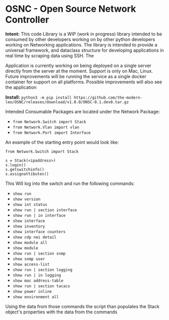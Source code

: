 # OSNC - Open Source Network Controller
**Intent:**
This code Library is a WIP (work in progress) library intended to be consumed by other developers working on 
by other python developers working on Networking applications. The library is intended to provide a universal framework,
and dataclass structure for developing applications in real time by scraping data using SSH. 
The 

Application is currently working on being deployed on a single server directly from the server at the moment. 
Support is only on Mac, Linux. 
Future improvements will be running the service as a single docker container for support on all platforms. 
Possible improvements will also see the application 

**Install:**
`python3 -m pip install https://github.com/the-modern-leo/OSNC/releases/download/v1.0.0/ONSC-0.1.dev0.tar.gz`

Intended Consumable Packages are located under the Network Package:

- `from Network.Switch import Stack`
- `from Network.Vlan import vlan`
- `from Network.Port import Interface`

An example of the starting entry point would look like: 
```
from Network.Switch import Stack

s = Stack(<ipaddress>)
s.login()
s.getswitchinfo()
s.assignattibutes()
```

This Will log into the switch and run the following commands:
- `show run`
- `show version`
- `show int status`
- `show run | section interface`
- `show run | in interface`
- `show interface`
- `show inventory`
- `show interface counters`
- `show cdp nei detail`
- `show module all`
- `show module`
- `show run | section snmp`
- `show snmp user`
- `show access-list`
- `show run | section logging`
- `show run | in logging`
- `show mac address-table`
- `show run | section tacacs`
- `show power inline`
- `show environment all`

Using the data from those commands the script than populates the Stack object's properties with the data from the commands
